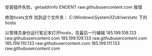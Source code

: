 
安装插件失败，getaddrinfo ENOENT raw.githubusercontent.com 报错

修改hosts文件
找到这个文件夹： C:\Windows\System32\drivers\etc 下的hosts

以管理员身份运行笔记本打开hosts，在最后一行编辑
185.199.108.133 raw.githubusercontent.com
185.199.109.133 raw.githubusercontent.com
185.199.110.133 raw.githubusercontent.com
185.199.111.133 raw.githubusercontent.com
